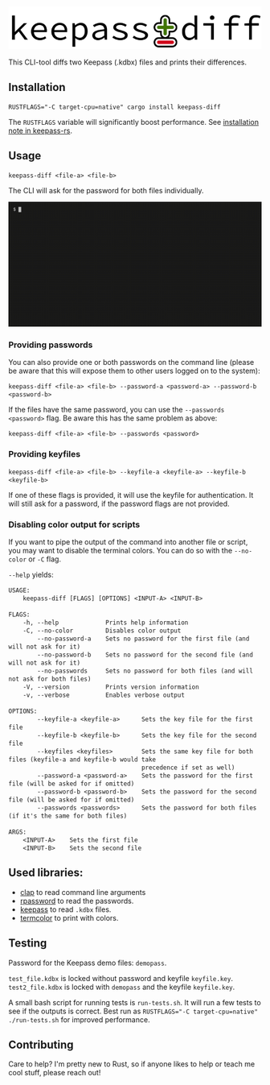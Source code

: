 <p align="center" style="text-align: center;">
  <img src="keepass-diff.svg" alt="keepass-diff" />
</p>

This CLI-tool diffs two Keepass (.kdbx) files and prints their differences.

## Installation

```
RUSTFLAGS="-C target-cpu=native" cargo install keepass-diff
```

The `RUSTFLAGS` variable will significantly boost performance. See
[installation note in keepass-rs](https://github.com/sseemayer/keepass-rs#installation).

## Usage

```
keepass-diff <file-a> <file-b>
```

The CLI will ask for the password for both files individually.

![Example Screencast](screencast.gif)

### Providing passwords

You can also provide one or both passwords on the command line (please be aware
that this will expose them to other users logged on to the system):

```
keepass-diff <file-a> <file-b> --password-a <password-a> --password-b <password-b>
```

If the files have the same password, you can use the `--passwords <password>`
flag. Be aware this has the same problem as above:

```
keepass-diff <file-a> <file-b> --passwords <password>
```

### Providing keyfiles

```
keepass-diff <file-a> <file-b> --keyfile-a <keyfile-a> --keyfile-b <keyfile-b>
```

If one of these flags is provided, it will use the keyfile for authentication.
It will still ask for a password, if the password flags are not provided.

### Disabling color output for scripts

If you want to pipe the output of the command into another file or script, you
may want to disable the terminal colors. You can do so with the `--no-color` or
`-C` flag.

`--help` yields:

```
USAGE:
    keepass-diff [FLAGS] [OPTIONS] <INPUT-A> <INPUT-B>

FLAGS:
    -h, --help             Prints help information
    -C, --no-color         Disables color output
        --no-password-a    Sets no password for the first file (and will not ask for it)
        --no-password-b    Sets no password for the second file (and will not ask for it)
        --no-passwords     Sets no password for both files (and will not ask for both files)
    -V, --version          Prints version information
    -v, --verbose          Enables verbose output

OPTIONS:
        --keyfile-a <keyfile-a>      Sets the key file for the first file
        --keyfile-b <keyfile-b>      Sets the key file for the second file
        --keyfiles <keyfiles>        Sets the same key file for both files (keyfile-a and keyfile-b would take
                                     precedence if set as well)
        --password-a <password-a>    Sets the password for the first file (will be asked for if omitted)
        --password-b <password-b>    Sets the password for the second file (will be asked for if omitted)
        --passwords <passwords>      Sets the password for both files (if it's the same for both files)

ARGS:
    <INPUT-A>    Sets the first file
    <INPUT-B>    Sets the second file
```

## Used libraries:

- [clap](https://clap.rs/) to read command line arguments
- [rpassword](https://github.com/conradkdotcom/rpassword) to read the passwords.
- [keepass](https://github.com/sseemayer/keepass-rs) to read `.kdbx` files.
- [termcolor](https://github.com/BurntSushi/termcolor) to print with colors.

## Testing

Password for the Keepass demo files: `demopass`.

`test_file.kdbx` is locked without password and keyfile `keyfile.key`.
`test2_file.kdbx` is locked with `demopass` and the keyfile `keyfile.key`.

A small bash script for running tests is `run-tests.sh`. It will run a few tests
to see if the outputs is correct. Best run as
`RUSTFLAGS="-C target-cpu=native" ./run-tests.sh` for improved performance.

## Contributing

Care to help? I'm pretty new to Rust, so if anyone likes to help or teach me
cool stuff, please reach out!
